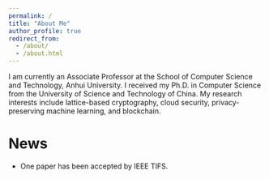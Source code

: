 ```yaml
---
permalink: /
title: "About Me"
author_profile: true
redirect_from: 
  - /about/
  - /about.html
---
```

I am currently an Associate Professor at the School of Computer Science and Technology, Anhui University. I received my Ph.D. in Computer Science from the University of Science and Technology of China. My research interests include lattice-based cryptography, cloud security, privacy-preserving machine learning, and blockchain.
# News
* One paper has been accepted by IEEE TIFS.

